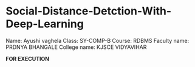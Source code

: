 # Social-Distance-Detction-With-Deep-Learning

Name: Ayushi vaghela
Class: SY-COMP-B
Course: RDBMS
Faculty name: PRDNYA BHANGALE
College name: KJSCE VIDYAVIHAR

**FOR EXECUTION**

